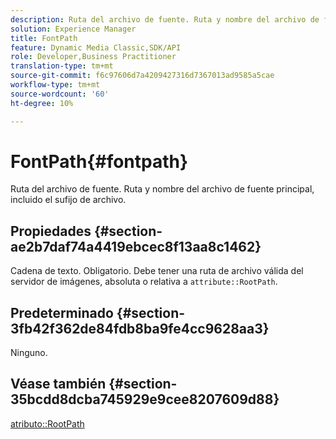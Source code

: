 ```yaml
---
description: Ruta del archivo de fuente. Ruta y nombre del archivo de fuente principal, incluido el sufijo de archivo.
solution: Experience Manager
title: FontPath
feature: Dynamic Media Classic,SDK/API
role: Developer,Business Practitioner
translation-type: tm+mt
source-git-commit: f6c97606d7a4209427316d7367013ad9585a5cae
workflow-type: tm+mt
source-wordcount: '60'
ht-degree: 10%

---
```



# FontPath{#fontpath}

Ruta del archivo de fuente. Ruta y nombre del archivo de fuente principal, incluido el sufijo de archivo.

## Propiedades {#section-ae2b7daf74a4419ebcec8f13aa8c1462}

Cadena de texto. Obligatorio. Debe tener una ruta de archivo válida del servidor de imágenes, absoluta o relativa a `attribute::RootPath`.

## Predeterminado {#section-3fb42f362de84fdb8ba9fe4cc9628aa3}

Ninguno.

## Véase también {#section-35bcdd8dcba745929e9cee8207609d88}

[atributo::RootPath](/help/aem-is-ir-api/is-api/image-catalog/image-serving-api-ref/c-image-catalog-reference/c-attributes-reference/r-rootpath.md)
